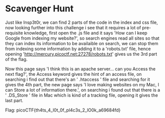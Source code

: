 # Scavenger Hunt

Just like Insp3t0r, we can find 2 parts of the code in the index and css file, now looking further into this challenge i see that it requires a lot of pre-requisite knowledge, first open the .js file and it says 'How can I keep Google from indexing my website?', so search engines read all sites so that they can index its information to be availaible on search, we can stop them from indexing some information by adding it to a 'robots.txt' file, hence opening 'http://mercury.picoctf.net:27278/robots.txt' gives us the 3rd part of the flag.

Now this page says 'I think this is an apache server... can you Access the next flag?', the Access keyword gives the hint of an access file, on searching i find out that there's an ' .htaccess ' file and searching for it gives the 4th part, the new page says 'I love making websites on my Mac, I can Store a lot of information there.', on searching i found out that there is a ' .DS_Store ' file in Mac which is kind of a tracking file, opening it gives the last part.


Flag: picoCTF{th4ts_4_l0t_0f_pl4c3s_2_lO0k_a69684fd}
